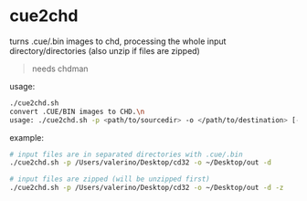 # cue2chd

turns .cue/.bin images to chd, processing the whole input directory/directories (also unzip if files are zipped)

> needs chdman

usage:

~~~bash
./cue2chd.sh
convert .CUE/BIN images to CHD.\n
usage: ./cue2chd.sh -p <path/to/sourcedir> -o </path/to/destination> [-z sourcedir have zips] [-d delete zips/dirs] [-i ignore errors] [-t to testrun]
~~~

example:

~~~bash
# input files are in separated directories with .cue/.bin
./cue2chd.sh -p /Users/valerino/Desktop/cd32 -o ~/Desktop/out -d

# input files are zipped (will be unzipped first)
./cue2chd.sh -p /Users/valerino/Desktop/cd32 -o ~/Desktop/out -d -z

~~~
